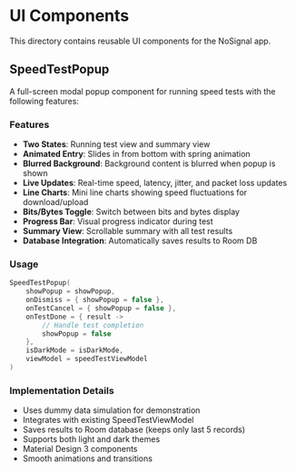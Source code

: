 # UI Components

This directory contains reusable UI components for the NoSignal app.

## SpeedTestPopup

A full-screen modal popup component for running speed tests with the following features:

### Features
- **Two States**: Running test view and summary view
- **Animated Entry**: Slides in from bottom with spring animation
- **Blurred Background**: Background content is blurred when popup is shown
- **Live Updates**: Real-time speed, latency, jitter, and packet loss updates
- **Line Charts**: Mini line charts showing speed fluctuations for download/upload
- **Bits/Bytes Toggle**: Switch between bits and bytes display
- **Progress Bar**: Visual progress indicator during test
- **Summary View**: Scrollable summary with all test results
- **Database Integration**: Automatically saves results to Room DB

### Usage
```kotlin
SpeedTestPopup(
    showPopup = showPopup,
    onDismiss = { showPopup = false },
    onTestCancel = { showPopup = false },
    onTestDone = { result -> 
        // Handle test completion
        showPopup = false 
    },
    isDarkMode = isDarkMode,
    viewModel = speedTestViewModel
)
```

### Implementation Details
- Uses dummy data simulation for demonstration
- Integrates with existing SpeedTestViewModel
- Saves results to Room database (keeps only last 5 records)
- Supports both light and dark themes
- Material Design 3 components
- Smooth animations and transitions 